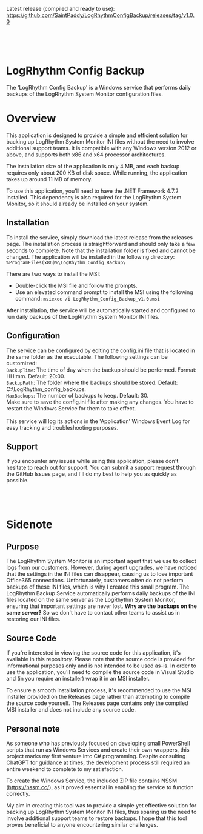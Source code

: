 Latest release (compiled and ready to use):
https://github.com/SaintPaddy/LogRhythmConfigBackup/releases/tag/v1.0.0

<br /><br /><br />

# LogRhythm Config Backup

The 'LogRhythm Config Backup' is a Windows service that performs daily backups of the LogRhythm System Monitor configuration files.

# Overview

This application is designed to provide a simple and efficient solution for backing up LogRhythm System Monitor INI files without the need to involve additional support teams. It is compatible with any Windows version 2012 or above, and supports both x86 and x64 processor architectures.

The installation size of the application is only 4 MB, and each backup requires only about 200 KB of disk space. While running, the application takes up around 11 MB of memory.

To use this application, you'll need to have the .NET Framework 4.7.2 installed. This dependency is also required for the LogRhythm System Monitor, so it should already be installed on your system.

## Installation

To install the service, simply download the latest release from the releases page. The installation process is straightforward and should only take a few seconds to complete. Note that the installation folder is fixed and cannot be changed. 
The application will be installed in the following directory: `%ProgramFiles(x86)%\LogRhythm_Config_Backup\`

There are two ways to install the MSI:
* Double-click the MSI file and follow the prompts.
* Use an elevated command prompt to install the MSI using the following command: `msiexec /i LogRhythm_Config_Backup_v1.0.msi`

After installation, the service will be automatically started and configured to run daily backups of the LogRhythm System Monitor INI files.

## Configuration

The service can be configured by editing the config.ini file that is located in the same folder as the executable. 
The following settings can be customized:
<br />`BackupTime`: The time of day when the backup should be performed. Format: HH:mm. Default: 20:00.
<br />`BackupPath`: The folder where the backups should be stored. Default: C:\LogRhythm_config_backups.
<br />`MaxBackups`: The number of backups to keep. Default: 30.
<br />Make sure to save the config.ini file after making any changes. You have to restart the Windows Service for them to take effect.
<br />
<br />This service will log its actions in the 'Application' Windows Event Log for easy tracking and troubleshooting purposes.

## Support
If you encounter any issues while using this application, please don't hesitate to reach out for support. You can submit a support request through the GitHub Issues page, and I'll do my best to help you as quickly as possible.
<br />
<br />
<br />
<br />
# Sidenote
## Purpose

The LogRhythm System Monitor is an important agent that we use to collect logs from our customers. However, during agent upgrades, we have noticed that the settings in the INI files can disappear, causing us to lose important Office365 connections. Unfortunately, customers often do not perform backups of these INI files, which is why I created this small program. The LogRhythm Backup Service automatically performs daily backups of the INI files located on the same server as the LogRhythm System Monitor, ensuring that important settings are never lost. 
**Why are the backups on the same server?** So we don't have to contact other teams to assist us in restoring our INI files. 

## Source Code

If you're interested in viewing the source code for this application, it's available in this repository. Please note that the source code is provided for informational purposes only and is not intended to be used as-is. In order to use the application, you'll need to compile the source code in Visual Studio and (in you require an installer) wrap it in an MSI installer.

To ensure a smooth installation process, it's recommended to use the MSI installer provided on the Releases page rather than attempting to compile the source code yourself. The Releases page contains only the compiled MSI installer and does not include any source code.

## Personal note
As someone who has previously focused on developing small PowerShell scripts that run as Windows Services and create their own wrappers, this project marks my first venture into C# programming. Despite consulting ChatGPT for guidance at times, the development process still required an entire weekend to complete to my satisfaction.

To create the Windows Service, the included ZIP file contains NSSM (https://nssm.cc/), as it proved essential in enabling the service to function correctly.

My aim in creating this tool was to provide a simple yet effective solution for backing up LogRhythm System Monitor INI files, thus sparing us the need to involve additional support teams to restore backups. I hope that this tool proves beneficial to anyone encountering similar challenges.
